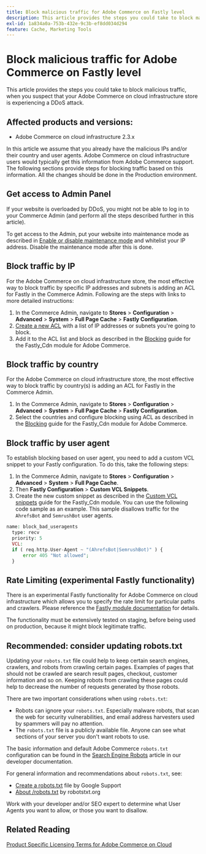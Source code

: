 ```yaml
---
title: Block malicious traffic for Adobe Commerce on Fastly level
description: This article provides the steps you could take to block malicious traffic, when you suspect that your Adobe Commerce on cloud infrastructure store is experiencing a DDoS attack.
exl-id: 1a834a0a-753b-432e-9c3b-ef8dd034d294
feature: Cache, Marketing Tools
---
```

# Block malicious traffic for Adobe Commerce on Fastly level

This article provides the steps you could take to block malicious traffic, when you suspect that your Adobe Commerce on cloud infrastructure store is experiencing a DDoS attack.

## Affected products and versions:

* Adobe Commerce on cloud infrastructure 2.3.x

In this article we assume that you already have the malicious IPs and/or their country and user agents. Adobe Commerce on cloud infrastructure users would typically get this information from Adobe Commerce support. The following sections provide steps for blocking traffic based on this information. All the changes should be done in the Production environment.

## Get access to Admin Panel

If your website is overloaded by DDoS, you might not be able to log in to your Commerce Admin (and perform all the steps described further in this article).

To get access to the Admin, put your website into maintenance mode as described in [Enable or disable maintenance mode](https://devdocs.magento.com/guides/v2.4/install-gde/install/cli/install-cli-subcommands-maint.html#instgde-cli-maint) and whitelist your IP address. Disable the maintenance mode after this is done.

## Block traffic by IP

For the Adobe Commerce on cloud infrastructure store, the most effective way to block traffic by specific IP addresses and subnets is adding an ACL for Fastly in the Commerce Admin. Following are the steps with links to more detailed instructions:

1. In the Commerce Admin, navigate to **Stores** > **Configuration** > **Advanced** > **System** > **Full Page Cache** > **Fastly Configuration**.
1. [Create a new ACL](https://github.com/fastly/fastly-magento2/blob/master/Documentation/Guides/ACL.md) with a list of IP addresses or subnets you're going to block.
1. Add it to the ACL list and block as described in the [Blocking](https://github.com/fastly/fastly-magento2/blob/master/Documentation/Guides/BLOCKING.md) guide for the Fastly\_Cdn module for Adobe Commerce.

## Block traffic by country

For the Adobe Commerce on cloud infrastructure store, the most effective way to block traffic by country(s) is adding an ACL for Fastly in the Commerce Admin.

1. In the Commerce Admin, navigate to **Stores** > **Configuration** > **Advanced** > **System** > **Full Page Cache** > **Fastly Configuration**.
1. Select the countries and configure blocking using ACL as described in the [Blocking](https://github.com/fastly/fastly-magento2/blob/master/Documentation/Guides/BLOCKING.md) guide for the Fastly\_Cdn module for Adobe Commerce.

## Block traffic by user agent

To establish blocking based on user agent, you need to add a custom VCL snippet to your Fastly configuration. To do this, take the following steps:

1. In the Commerce Admin, navigate to **Stores** > **Configuration** > **Advanced** > **System** > **Full Page Cache**.
1. Then **Fastly Configuration** > **Custom VCL Snippets**.
1. Create the new custom snippet as described in the [Custom VCL snippets](https://github.com/fastly/fastly-magento2/blob/master/Documentation/Guides/CUSTOM-VCL-SNIPPETS.md) guide for the Fastly\_Cdn module. You can use the following code sample as an example. This sample disallows traffic for the `AhrefsBot` and `SemrushBot` user agents.

```php
name: block_bad_useragents
  type: recv
  priority: 5
  VCL:
  if ( req.http.User-Agent ~ "(AhrefsBot|SemrushBot)" ) {
      error 405 "Not allowed";
  }
```

## Rate Limiting (experimental Fastly functionality)

There is an experimental Fastly functionality for Adobe Commerce on cloud infrastructure which allows you to specify the rate limit for particular paths and crawlers. Please reference the [Fastly module documentation](https://github.com/fastly/fastly-magento2/blob/master/Documentation/Guides/RATE-LIMITING.md) for details.

The functionality must be extensively tested on staging, before being used on production, because it might block legitimate traffic.

## Recommended: consider updating robots.txt

Updating your `robots.txt` file could help to keep certain search engines, crawlers, and robots from crawling certain pages. Examples of pages that should not be crawled are search result pages, checkout, customer information and so on. Keeping robots from crawling these pages could help to decrease the number of requests generated by those robots.

There are two important considerations when using `robots.txt`:

* Robots can ignore your `robots.txt`. Especially malware robots, that scan the web for security vulnerabilities, and email address harvesters used by spammers will pay no attention.
* The `robots.txt` file is a publicly available file. Anyone can see what sections of your server you don't want robots to use.

The basic information and default Adobe Commerce `robots.txt` configuration can be found in the [Search Engine Robots](https://docs.magento.com/m2/ee/user_guide/marketing/search-engine-robots.html) article in our developer documentation.

For general information and recommendations about `robots.txt`, see:

* [Create a robots.txt](https://developers.google.com/search/docs/advanced/robots/create-robots-txt) file by Google Support
* [About /robots.txt](https://www.robotstxt.org/robotstxt.html) by robotstxt.org

Work with your developer and/or SEO expert to determine what User Agents you want to allow, or those you want to disallow.

## Related Reading

[Product Specific Licensing Terms for Adobe Commerce on Cloud](https://www.adobe.com/content/dam/cc/en/legal/terms/enterprise/pdfs/PSLT-AdobeCommerceCloud-WW-2023v1.pdf)
